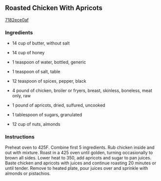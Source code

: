 ## Roasted Chicken With Apricots

[7182ece0af](http://www.food.com/recipe/roasted-chicken-with-apricots-428283)

### Ingredients

 - 14 cup of butter, without salt

 - 14 cup of honey

 - 1 teaspoon of water, bottled, generic

 - 1 teaspoon of salt, table

 - 12 teaspoon of spices, pepper, black

 - 4 pound of chicken, broiler or fryers, breast, skinless, boneless, meat only, raw

 - 1 pound of apricots, dried, sulfured, uncooked

 - 1 tablespoon of sugars, granulated

 - 12 cup of nuts, almonds

### Instructions

Preheat oven to 425F. Combine first 5 ingredients. Rub chicken inside and out with mixture. Roast in a 425 oven until golden, turning occasionally to brown all sides. Lower heat to 350, add apricots and sugar to pan juices. Baste chicken and apricots with juices and continue roasting 20 minutes or until tender. Remove to heated plate, pour juices over and sprinkle with almonds or pistachios.